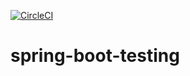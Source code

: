 [![CircleCI](https://circleci.com/gh/danish878/spring-boot-testing.svg?style=svg)](https://circleci.com/gh/danish878/spring-boot-testing)

# spring-boot-testing